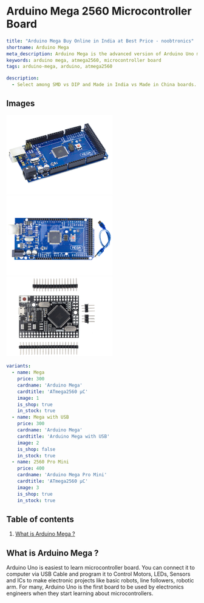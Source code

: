 # Arduino Mega 2560 Microcontroller Board

``` yaml
title: "Arduino Mega Buy Online in India at Best Price - noobtronics"
shortname: Arduino Mega
meta_description: Arduino Mega is the advanced version of Arduino Uno microcontroller board based on ATmega2560 IC. Purchase now with free delivery and cash on delivery options all over India.
keywords: arduino mega, atmega2560, microcontroller board
tags: arduino-mega, arduino, atmega2560

```

``` yaml
description: 
  - Select among SMD vs DIP and Made in India vs Made in China boards.
```

## Images
<p float="left">
  <img alt="Arduino Mega 2560" 
       src="/storage/product/arduino-mega/arduino-mega.png" width="280" 
   />
  <img alt="Arduino Mega Top View" 
       src="/storage/product/arduino-mega/arduino-mega-with-usb-cable.png" width="280" 
   />
  <img alt="Arduino Mega Pro Mini" 
       src="/storage/product/arduino-mega/arduino-mega-pro-mini.png" width="280" 
   />
</p>

``` yaml
variants:
  - name: Mega
    price: 300
    cardname: 'Arduino Mega'
    cardtitle: 'ATmega2560 μC'
    image: 1
    is_shop: true
    in_stock: true
  - name: Mega with USB
    price: 300
    cardname: 'Arduino Mega'
    cardtitle: 'Arduino Mega with USB'
    image: 2
    is_shop: false
    in_stock: true 
  - name: 2560 Pro Mini
    price: 400
    cardname: 'Arduino Mega Pro Mini'
    cardtitle: 'ATmega2560 μC'
    image: 3
    is_shop: true
    in_stock: true
```

## Table of contents
1. [What is Arduino Mega ?](#What-is-Arduino-Mega)


<a name="What-is-Arduino-Mega"></a>
## What is Arduino Mega ? 
Arduino Uno is easiest to learn microcontroller board. You can connect it to computer via USB Cable and program it to Control Motors, LEDs, Sensors and ICs to make electronic projects like basic robots, line followers, robotic arm. For many, Arduino Uno is the first board to be used by electronics engineers when they start learning about microcontrollers.
